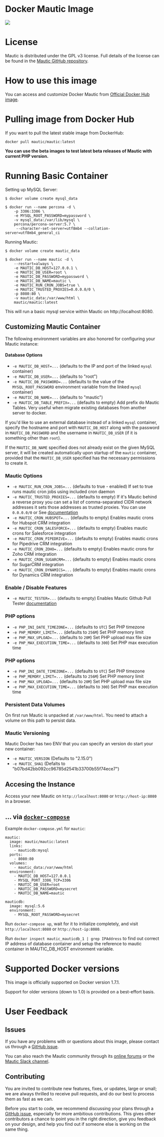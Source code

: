 Docker Mautic Image
===================
<img src="https://www.mautic.org/media/images/github_readme.png" />

# License

Mautic is distributed under the GPL v3 license. Full details of the license can be found in the [Mautic GitHub repository](https://github.com/mautic/mautic/blob/staging/LICENSE.txt).

# How to use this image

You can access and customize Docker Mautic from [Official Docker Hub image](https://hub.docker.com/r/mautic/mautic/).

# Pulling image from Docker Hub

If you want to pull the latest stable image from DockerHub:

    docker pull mautic/mautic:latest

**You can use the beta images to test latest beta releases of Mautic with current PHP version.**

# Running Basic Container

Setting up MySQL Server:

    $ docker volume create mysql_data

    $ docker run --name percona -d \
        -p 3306:3306 \
        -e MYSQL_ROOT_PASSWORD=mypassword \
        -v mysql_data:/var/lib/mysql \
        percona/percona-server:5.7 \
         --character-set-server=utf8mb4 --collation-server=utf8mb4_general_ci

Running Mautic:

    $ docker volume create mautic_data

    $ docker run --name mautic -d \
        --restart=always \
        -e MAUTIC_DB_HOST=127.0.0.1 \
        -e MAUTIC_DB_USER=root \
        -e MAUTIC_DB_PASSWORD=mypassword \
        -e MAUTIC_DB_NAME=mautic \
        -e MAUTIC_RUN_CRON_JOBS=true \
        -e MAUTIC_TRUSTED_PROXIES=0.0.0.0/0 \
        -p 8080:80 \
        -v mautic_data:/var/www/html \
        mautic/mautic:latest

This will run a basic mysql service within Mautic on http://localhost:8080.

## Customizing Mautic Container

The following environment variables are also honored for configuring your Mautic instance:

#### Database Options
-   `-e MAUTIC_DB_HOST=...` (defaults to the IP and port of the linked `mysql` container)
-   `-e MAUTIC_DB_USER=...` (defaults to "root")
-   `-e MAUTIC_DB_PASSWORD=...` (defaults to the value of the `MYSQL_ROOT_PASSWORD` environment variable from the linked `mysql` container)
-   `-e MAUTIC_DB_NAME=...` (defaults to "mautic")
-   `-e MAUTIC_DB_TABLE_PREFIX=...` (defaults to empty) Add prefix do Mautic Tables. Very useful when migrate existing databases from another server to docker.

If you'd like to use an external database instead of a linked `mysql` container, specify the hostname and port with `MAUTIC_DB_HOST` along with the password in `MAUTIC_DB_PASSWORD` and the username in `MAUTIC_DB_USER` (if it is something other than `root`).


If the `MAUTIC_DB_NAME` specified does not already exist on the given MySQL server, it will be created automatically upon startup of the `mautic` container, provided that the `MAUTIC_DB_USER` specified has the necessary permissions to create it.

### Mautic Options
-   `-e MAUTIC_RUN_CRON_JOBS=...` (defaults to true - enabled) If set to true runs mautic cron jobs using included cron daemon
-   `-e MAUTIC_TRUSTED_PROXIES=...` (defaults to empty) If it's Mautic behind a reverse proxy you can set a list of comma-separated CIDR network addresses it sets those addresses as trusted proxies. You can use `0.0.0.0/0` or See [documentation](http://symfony.com/doc/current/request/load_balancer_reverse_proxy.html)
-   `-e MAUTIC_CRON_HUBSPOT=...` (defaults to empty) Enables mautic crons for Hubspot CRM integration
-   `-e MAUTIC_CRON_SALESFORCE=...` (defaults to empty) Enables mautic crons for Salesforce integration
-   `-e MAUTIC_CRON_PIPEDRIVE=...` (defaults to empty) Enables mautic crons for Pipedrive CRM integration
-   `-e MAUTIC_CRON_ZOHO=...` (defaults to empty) Enables mautic crons for Zoho CRM integration
-   `-e MAUTIC_CRON_SUGARCRM=...` (defaults to empty) Enables mautic crons for SugarCRM integration
-   `-e MAUTIC_CRON_DYNAMICS=...` (defaults to empty) Enables mautic crons for Dynamics CRM integration

### Enable / Disable Features
-   `-e MAUTIC_TESTER=...` (defaults to empty) Enables Mautic Github Pull Tester  [documentation](https://github.com/mautic/mautic-tester)

### PHP options
-	`-e PHP_INI_DATE_TIMEZONE=...` (defaults to `UTC`) Set PHP timezone
-	`-e PHP_MEMORY_LIMIT=...` (defaults to `256M`) Set PHP memory limit
-	`-e PHP_MAX_UPLOAD=...` (defaults to `20M`) Set PHP upload max file size
-	`-e PHP_MAX_EXECUTION_TIME=...` (defaults to `300`) Set PHP max execution time

### PHP options
-	`-e PHP_INI_DATE_TIMEZONE=...` (defaults to `UTC`) Set PHP timezone
-	`-e PHP_MEMORY_LIMIT=...` (defaults to `256M`) Set PHP memory limit
-	`-e PHP_MAX_UPLOAD=...` (defaults to `20M`) Set PHP upload max file size
-	`-e PHP_MAX_EXECUTION_TIME=...` (defaults to `300`) Set PHP max execution time


### Persistent Data Volumes

On first run Mautic is unpacked at `/var/www/html`. You need to attach a volume on this path to persist data.

### Mautic Versioning

Mautic Docker has two ENV that you can specify an version do start your new container:

 - `-e MAUTIC_VERSION` (Defaults to "2.15.0")
 - `-e MAUTIC_SHA1` (Defalts to "b07bd42bb092cc96785d2541b33700b55f74ece7")

## Accesing the Instance

Access your new Mautic on `http://localhost:8080` or `http://host-ip:8080` in a browser.


## ... via [`docker-compose`](https://github.com/docker/compose)

Example `docker-compose.yml` for `mautic`:

    mautic:
      image: mautic/mautic:latest
      links:
        - mauticdb:mysql
      ports:
        - 8080:80
      volumes:
        - mautic_data:/var/www/html
      environment:
        - MAUTIC_DB_HOST=127.0.0.1
        - MYSQL_PORT_3306_TCP=3306
        - MAUTIC_DB_USER=root
        - MAUTIC_DB_PASSWORD=mysecret
        - MAUTIC_DB_NAME=mautic

    mauticdb:
      image: mysql:5.6
      environment:
        - MYSQL_ROOT_PASSWORD=mysecret

Run `docker-compose up`, wait for it to initialize completely, and visit `http://localhost:8080` or `http://host-ip:8080`.

Run `docker inspect mautic_mauticdb_1 | grep IPAddress` to find out correct IP address of database container and setup the reference to mautic container in MAUTIC_DB_HOST environment variable.


# Supported Docker versions

This image is officially supported on Docker version 1.7.1.

Support for older versions (down to 1.0) is provided on a best-effort basis.

# User Feedback

## Issues

If you have any problems with or questions about this image, please contact us through a [GitHub issue](https://github.com/mautic/docker-mautic/issues).

You can also reach the Mautic community through its [online forums](https://www.mautic.org/community/) or the [Mautic Slack channel](https://www.mautic.org/slack/).

## Contributing

You are invited to contribute new features, fixes, or updates, large or small; we are always thrilled to receive pull requests, and do our best to process them as fast as we can.

Before you start to code, we recommend discussing your plans through a [GitHub issue](https://github.com/mautic/docker-mautic/issues), especially for more ambitious contributions. This gives other contributors a chance to point you in the right direction, give you feedback on your design, and help you find out if someone else is working on the same thing.

